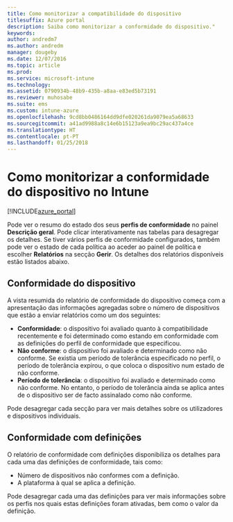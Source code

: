 ```yaml
---
title: Como monitorizar a compatibilidade do dispositivo
titlesuffix: Azure portal
description: Saiba como monitorizar a conformidade do dispositivo."
keywords: 
author: andredm7
ms.author: andredm
manager: dougeby
ms.date: 12/07/2016
ms.topic: article
ms.prod: 
ms.service: microsoft-intune
ms.technology: 
ms.assetid: 0790934b-48b9-435b-a8aa-e83ed5b73191
ms.reviewer: muhosabe
ms.suite: ems
ms.custom: intune-azure
ms.openlocfilehash: 9cd8bb0486164dd9dfe020261da9079ea5a68633
ms.sourcegitcommit: a41ad9988a8c14e6b15123a9ea9bc29ac437a4ce
ms.translationtype: HT
ms.contentlocale: pt-PT
ms.lasthandoff: 01/25/2018
---
```

# <a name="how-to-monitor-device-compliance-in-intune"></a>Como monitorizar a conformidade do dispositivo no Intune

[!INCLUDE[azure_portal](./includes/azure_portal.md)]

Pode ver o resumo do estado dos seus **perfis de conformidade** no painel **Descrição geral**.
Pode clicar interativamente nas tabelas para desagregar os detalhes. Se tiver vários perfis de conformidade configurados, também pode ver o estado de cada política ao aceder ao painel de política e escolher **Relatórios** na secção **Gerir**.  Os detalhes dos relatórios disponíveis estão listados abaixo.

##  <a name="device-compliance"></a>Conformidade do dispositivo

A vista resumida do relatório de conformidade do dispositivo começa com a apresentação das informações agregadas sobre o número de dispositivos que estão a enviar relatórios como um dos seguintes:

- **Conformidade**: o dispositivo foi avaliado quanto à compatibilidade recentemente e foi determinado como estando em conformidade com as definições do perfil de conformidade que especificou.
- **Não conforme**: o dispositivo foi avaliado e determinado como não conforme.  Se existia um período de tolerância especificado no perfil, o período de tolerância expirou, o que coloca o dispositivo num estado de não conforme.
- **Período de tolerância**: o dispositivo foi avaliado e determinado como não conforme. No entanto, o período de tolerância ainda se aplica antes de o dispositivo ser de facto assinalado como não conforme.

Pode desagregar cada secção para ver mais detalhes sobre os utilizadores e dispositivos individuais.

## <a name="setting-compliance"></a>Conformidade com definições

O relatório de conformidade com definições disponibiliza os detalhes para cada uma das definições de conformidade, tais como:

- Número de dispositivos não conformes com a definição.
- A plataforma à qual se aplica a definição.

Pode desagregar cada uma das definições para ver mais informações sobre os perfis nos quais estas definições foram ativadas, bem como o valor da definição.
